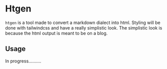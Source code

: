 # Htgen

`htgen` is a tool made to convert a markdown dialect into html. Styling will be done with tailwindcss
and have a really simplistic look. The simplistic look is because the html output is meant to be on a blog.

## Usage

In progress..........

